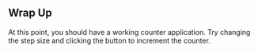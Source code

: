## Wrap Up

At this point, you should have a working counter application. Try changing the step size and clicking the button to increment the counter.
